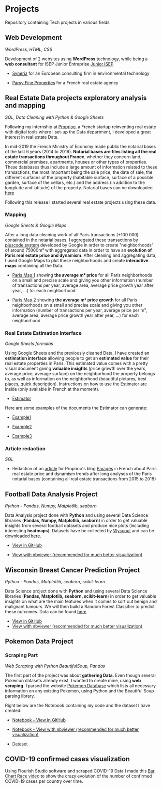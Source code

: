 # Projects

Repository containing Tech projects in various fields

## Web Development
*WordPress, HTML, CSS*

Development of 2 websites using **WordPress** technology, while being a **web consultant** for ISEP Junior Entreprise [Junior ISEP](https://juniorisep.com/)

- [Syneria](https://syneria.eu) for an European consulting firm in environmental technology

- [Parsy Fine Properties](https://parsyfineproperties.fr) for a French real estate agency


## Real Estate Data projects exploratory analysis and mapping
*SQL, Data Cleaning with Python & Google Sheets*

Following my internship at [Proprioo](https://www.proprioo.fr/), a French startup reinventing real estate with digital tools where I set-up the Data department, I developed a great interest in real estate Data. 

In mid-2019 the French Ministry of Economy made public the notarial bases of the last 6 years (2014 to 2019). **Notarial bases are files listing all the real estate transactions throughout France**, whether they concern land, commercial premises, apartments, houses or other types of properties. These databases thus include a large amount of information related to these transactions, the most important being the sale price, the date of sale, the different surfaces of the property (habitable surface, surface of a possible garden, surface of the cellars, etc.) and the address (in addition to the longitude and latitude) of the property.
Notarial bases can be downloaded [here](https://www.data.gouv.fr/fr/datasets/5c4ae55a634f4117716d5656/)

Following this release I started several real estate projects using these data.

### Mapping
*Google Sheets & Google Maps*

After a long data cleaning work of all Paris transactions (+100 000) contained in the notarial bases, I aggregated these transactions by [pluscode system](https://plus.codes/) developed by Google in order to create "neighborhoods" of around 75000m² with aggregated data in order to have an **evolution of Paris real estate price and dynamism**. After cleaning and aggregating data, I used Google Maps to plot these neighborhoods and create **interactive maps** containing all the Data.

- [Paris Map 1](https://drive.google.com/open?id=1bYKrzYddpg0RCIuHa554BcsgRQOnFXPc&usp=sharing) showing **the average m² price** for all Paris neighborhoods on a small and precise scale and giving you other information (number of transactions per year, average area, average price growth year after year, ...) for each neighborhood

- [Paris Map 2](https://drive.google.com/open?id=1b_0M5x9MTc8AH3XkYjj8f7i3TtrWi5X1&usp=sharing) showing **the average m² price growth** for all Paris neighborhoods on a small and precise scale and giving you other information (number of transactions per year, average price per m², average area, average price growth year after year, ...) for each neighborhood

### Real Estate Estimation Interface
*Google Sheets formulas*

Using Google Sheets and the previously cleaned Data, I have created an **estimation interface** allowing people to get an **estimated value** for their real estate properties in Paris. This estimated value comes with a pretty visual document giving **valuable insights** (price growth over the years, average price, average surface) on the neighborhood the property belongs to, as well as information on the neighborhood (beautiful pictures, best places, quick description).
Instructions on how to use the Estimator are inside (only available in French at the moment).

- [Estimator](https://docs.google.com/spreadsheets/d/1-yrTY5q0C5gitchko1oKf6UgsnxUQwgEUAmis2YKYtg/edit?usp=sharing)

Here are some examples of the documents the Estimator can generate: 

- [Example1](https://drive.google.com/file/d/154GBYd5a3Awr08dwo1R8_bKwAVM9fEcc)

- [Example2](https://drive.google.com/file/d/1USm8pGZTP1PS8LFlZe39TT54oUiYpmns)

- [Example3](https://drive.google.com/open?id=1nP-y3IQyQOYkRv-oZBPUz-RqNnMlCGu9)

### Article redaction
*SQL*

- Redaction of an [article](https://www.proprioo.fr/blog/dynamiques-quartiers-parisiens/) for Proprioo's blog [Parages](https://www.proprioo.fr/blog/) in French about Paris real estate price and dynamism trends after long analyses of the Paris notarial bases (containing all real estate transactions from 2015 to 2018)

## Football Data Analysis Project
*Python - Pandas, Numpy, Matplotlib, seaborn*

Data Analysis project done with **Python** and using several Data Science libraries (**Pandas, Numpy, Matplotlib, seaborn**) in order to get valuable insights from several football datasets and produce nice plots (including interesting **heatmaps**). Datasets have be collected by [Wyscout](https://wyscout.com/) and can be downloaded [here](https://figshare.com/collections/Soccer_match_event_dataset/4415000).

- [View in GitHub](https://github.com/nathanbry2/Projects/blob/master/Football_Analyses.ipynb)

- [View with nbviewer (recommended for much better visualization)](https://nbviewer.jupyter.org/github/nathanbry2/Projects/blob/master/Football_Analyses.ipynb)

## Wisconsin Breast Cancer Prediction Project
*Python - Pandas, Matplotlib, seaborn, scikit-learn*

Data Science project done with **Python** and using several Data Science libraries (**Pandas, Matplotlib, seaborn, scikit-learn**) in order to get valuable insights on what are the main features when it comes to sort out benign and malignant tumours. We will then build a Random Forest Classifier to predict these outcomes. Data can be found [here](https://archive.ics.uci.edu/ml/datasets/Breast+Cancer+Wisconsin+(Diagnostic))

- [View in GitHub](https://github.com/nathanbry2/Projects/blob/master/Wisconsin_Breast_Cancer.ipynb)
- [View with nbviewer (recommended for much better visualization)](https://nbviewer.jupyter.org/github/nathanbry2/Projects/blob/master/Wisconsin_Breast_Cancer.ipynb)

## Pokemon Data Project

### Scraping Part
*Web Scraping with Python BeautifulSoup, Pandas*

The first part of the project was about **gathering Data**. Even though several Pokemon datasets already exist, I wanted to create mine, using **web scraping**. I parsed the website [Pokemon Database](https://pokemondb.net/pokedex/all) which lists all necessary information on any existing Pokemon, using Python and the Beautiful Soup parsing library.

Right below are the Notebook containing my code and the dataset I have created.

- [Notebook - View in GitHub](https://github.com/nathanbry2/Projects/blob/master/Pokemon%20Project%20-%20Scraping%20Part.ipynb)

- [Notebook - View with nbviewer (recommended for much better visualization)](https://nbviewer.jupyter.org/github/nathanbry2/Projects/blob/master/Pokemon%20Project%20-%20Scraping%20Part.ipynb)

- [Dataset](https://github.com/nathanbry2/Projects/blob/master/pokemon_dataset.csv)

## COVID-19 confirmed cases visualization 

Using Flourish Studio software and scraped COVID-19 Data I made this [Bar Chart Race video](https://public.flourish.studio/visualisation/1560411/) to show the crazy evolution of the number of confirmed COVID-19 cases per country over time.

